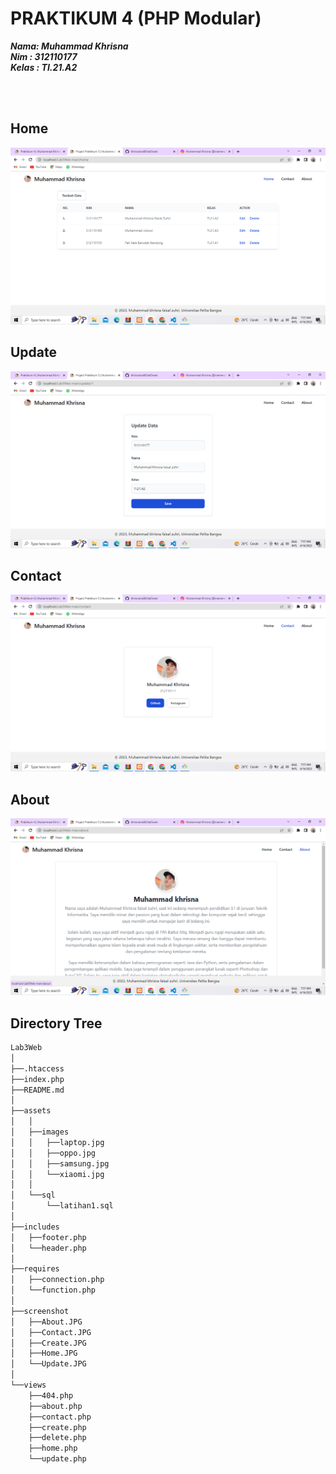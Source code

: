 # PRAKTIKUM 4 (PHP Modular)

**_Nama: Muhammad Khrisna_** <br/>
**_Nim : 312110177_** <br/>
**_Kelas : TI.21.A2_** <br/>

<br/><br/>

## **Home**
<img src="home.png">

<br/>

## **Update**
<img src="Update.png">

<br/>

## **Contact**
<img src="Contact.png">

<br/>

## **About**
<img src="About.png">

<br/>

## **Directory Tree**
```bash
Lab3Web
│ 
├──.htaccess
├──index.php
├──README.md
│
├──assets
│   │
│   ├──images
│   │   ├──laptop.jpg
│   │   ├──oppo.jpg
│   │   ├──samsung.jpg
│   │   └──xiaomi.jpg
│   │
│   └──sql
│       └──latihan1.sql
│
├──includes
│   ├──footer.php
│   └──header.php
│
├──requires
│   ├──connection.php
│   └──function.php
│
├──screenshot
│   ├──About.JPG
│   ├──Contact.JPG
│   ├──Create.JPG
│   ├──Home.JPG
│   └──Update.JPG
│
└──views
    ├──404.php
    ├──about.php
    ├──contact.php
    ├──create.php
    ├──delete.php
    ├──home.php
    └──update.php
```
